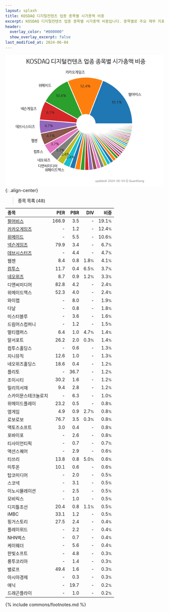 ```yaml
---
layout: splash
title: KOSDAQ 디지털컨텐츠 업종 종목별 시가총액 비중
excerpt: KOSDAQ 디지털컨텐츠 업종 종목별 시가총액 비중입니다. 종목별로 주요 재무 지표를 함께 표시합니다.
header:
  overlay_color: "#800000"
  show_overlay_excerpt: false
last_modified_at: 2024-06-04
---
```



![KOSDAQ 디지털컨텐츠 업종 종목별 시가총액 비중](/stats/sector/images/kosdaq_업종_디지털컨텐츠_종목.png){: .align-center}


> **종목 목록 (48)**<a id="list"></a>

| **종목** | **PER** | **PBR** | **DIV** | **비중** |
| :------- | ------: | ------: | ------: | -------: |
| [펄어비스](/263750/) | 166.9 | 3.5 | - | 19.1<small>%</small> |
| [카카오게임즈](/293490/) | - | 1.2 | - | 12.4<small>%</small> |
| [위메이드](/112040/) | - | 5.5 | - | 10.6<small>%</small> |
| [넥슨게임즈](/225570/) | 79.9 | 3.4 | - | 6.7<small>%</small> |
| [데브시스터즈](/194480/) | - | 4.4 | - | 4.7<small>%</small> |
| 웹젠 | 8.4 | 0.8 | 1.8<small>%</small> | 4.1<small>%</small> |
| [컴투스](/078340/) | 11.7 | 0.4 | 6.5<small>%</small> | 3.7<small>%</small> |
| [네오위즈](/095660/) | 8.7 | 0.9 | 1.2<small>%</small> | 3.3<small>%</small> |
| 디앤씨미디어 | 82.8 | 4.2 | - | 2.4<small>%</small> |
| 위메이드맥스 | 52.3 | 4.0 | - | 2.4<small>%</small> |
| 와이랩 | - | 8.0 | - | 1.9<small>%</small> |
| 다날 | - | 0.8 | - | 1.8<small>%</small> |
| 미스터블루 | - | 3.6 | - | 1.6<small>%</small> |
| 드림어스컴퍼니 | - | 1.2 | - | 1.5<small>%</small> |
| 멀티캠퍼스 | 6.4 | 1.0 | 4.7<small>%</small> | 1.4<small>%</small> |
| 알서포트 | 26.2 | 2.0 | 0.3<small>%</small> | 1.4<small>%</small> |
| 컴투스홀딩스 | - | 0.6 | - | 1.3<small>%</small> |
| 지니뮤직 | 12.6 | 1.0 | - | 1.3<small>%</small> |
| 네오위즈홀딩스 | 18.6 | 0.4 | - | 1.2<small>%</small> |
| 플리토 | - | 36.7 | - | 1.2<small>%</small> |
| 조이시티 | 30.2 | 1.6 | - | 1.2<small>%</small> |
| 밀리의서재 | 9.4 | 2.8 | - | 1.2<small>%</small> |
| 스카이문스테크놀로지 | - | 6.3 | - | 1.0<small>%</small> |
| 위메이드플레이 | 23.2 | 0.5 | - | 0.8<small>%</small> |
| 엠게임 | 4.9 | 0.9 | 2.7<small>%</small> | 0.8<small>%</small> |
| 로보로보 | 76.7 | 3.5 | 0.3<small>%</small> | 0.8<small>%</small> |
| 액토즈소프트 | 3.0 | 0.4 | - | 0.8<small>%</small> |
| 포바이포 | - | 2.6 | - | 0.8<small>%</small> |
| 티사이언티픽 | - | 0.7 | - | 0.7<small>%</small> |
| 액션스퀘어 | - | 2.9 | - | 0.6<small>%</small> |
| 티쓰리 | 13.8 | 0.8 | 5.0<small>%</small> | 0.6<small>%</small> |
| 미투온 | 10.1 | 0.6 | - | 0.6<small>%</small> |
| 탑코미디어 | - | 2.0 | - | 0.5<small>%</small> |
| 스코넥 | - | 3.1 | - | 0.5<small>%</small> |
| 이노시뮬레이션 | - | 2.5 | - | 0.5<small>%</small> |
| 모비릭스 | - | 1.0 | - | 0.5<small>%</small> |
| 디지틀조선 | 20.4 | 0.8 | 1.1<small>%</small> | 0.5<small>%</small> |
| iMBC | 33.1 | 1.2 | - | 0.5<small>%</small> |
| 핑거스토리 | 27.5 | 2.4 | - | 0.4<small>%</small> |
| 플레이위드 | - | 2.2 | - | 0.4<small>%</small> |
| NHN벅스 | - | 0.7 | - | 0.4<small>%</small> |
| 케이웨더 | - | 5.6 | - | 0.4<small>%</small> |
| 한빛소프트 | - | 4.8 | - | 0.3<small>%</small> |
| 룽투코리아 | - | 1.4 | - | 0.3<small>%</small> |
| 밸로프 | 49.4 | 1.6 | - | 0.3<small>%</small> |
| 아시아경제 | - | 0.3 | - | 0.3<small>%</small> |
| 애닉 | - | 19.7 | - | 0.2<small>%</small> |
| 드래곤플라이 | - | 1.0 | - | 0.2<small>%</small> |

{% include commons/footnotes.md %}